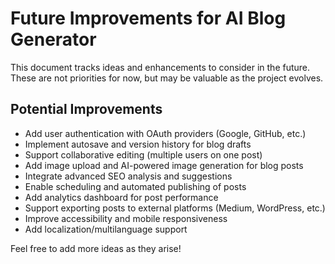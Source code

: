 # Future Improvements for AI Blog Generator

This document tracks ideas and enhancements to consider in the future. These are not priorities for now, but may be valuable as the project evolves.

## Potential Improvements

- Add user authentication with OAuth providers (Google, GitHub, etc.)
- Implement autosave and version history for blog drafts
- Support collaborative editing (multiple users on one post)
- Add image upload and AI-powered image generation for blog posts
- Integrate advanced SEO analysis and suggestions
- Enable scheduling and automated publishing of posts
- Add analytics dashboard for post performance
- Support exporting posts to external platforms (Medium, WordPress, etc.)
- Improve accessibility and mobile responsiveness
- Add localization/multilanguage support

Feel free to add more ideas as they arise! 